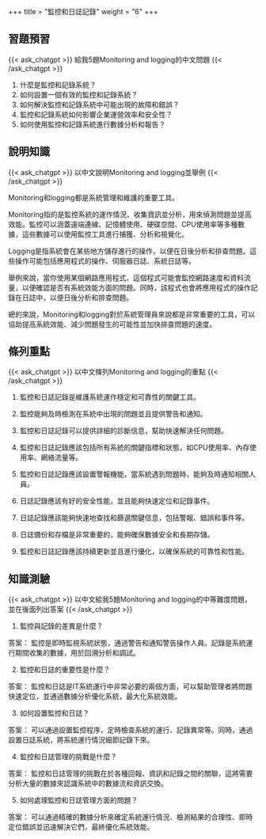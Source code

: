 +++
title = "監控和日誌記錄"
weight = "6"
+++
## 習題預習
{{< ask_chatgpt >}}
給我5題Monitoring and logging的中文問題
{{< /ask_chatgpt >}}

1. 什麼是監控和記錄系統？ 
2. 如何設置一個有效的監控和記錄系統？ 
3. 如何解決監控和記錄系統中可能出現的故障和錯誤？ 
4. 監控和記錄系統如何影響企業運營效率和安全性？ 
5. 如何使用監控和記錄系統進行數據分析和報告？   

## 說明知識
{{< ask_chatgpt >}}
以中文說明Monitoring and logging並舉例
{{< /ask_chatgpt >}}

Monitoring和logging都是系統管理和維護的重要工具。 

Monitoring指的是監控系統的運作情況、收集資訊並分析，用來偵測問題並提高效能。監控可以涵蓋遠端連線、記憶體使用、硬碟空間、CPU使用率等多種數據，這些數據可以使用監控工具進行捕獲、分析和視覺化。

Logging是指系統會在某些地方儲存進行的操作，以便在日後分析和排查問題。這些操作可能包括應用程式的操作、伺服器日誌、系統日誌等。

舉例來說，當你使用某個網路應用程式，這個程式可能會監控網路速度和資料流量，以便確認是否有系統效能方面的問題。同時，該程式也會將應用程式的操作記錄在日誌中，以便日後分析和排查問題。

總的來說，Monitoring和logging對於系統管理員來說都是非常重要的工具，可以協助提高系統效能、減少問題發生的可能性並加快排查問題的速度。   

## 條列重點
{{< ask_chatgpt >}}
以中文條列Monitoring and logging的重點
{{< /ask_chatgpt >}}

1. 監控和日誌記錄是維護系統運作穩定和可靠性的關鍵工具。

2. 監控能夠及時檢測在系統中出現的問題並且提供警告和通知。

3. 監控和日誌記錄可以提供詳細的診斷信息，幫助快速解決任何問題。

4. 監控和日誌記錄應該包括所有系統的關鍵指標和狀態，如CPU使用率、內存使用率、網絡流量等。

5. 監控和日誌記錄應該設置警報機能，當系統遇到問題時，能夠及時通知相關人員。

6. 日誌記錄應該有好的安全性能，並且能夠快速定位和記錄事件。

7. 日誌記錄應該能夠快速地查找和篩選關鍵信息，包括警報、錯誤和事件等。

8. 日誌備份和存檔是非常重要的，能夠確保數據安全和長期存儲。

9. 監控和日誌記錄應該持續更新並且進行優化，以確保系統的可靠性和性能。   

## 知識測驗
{{< ask_chatgpt >}}
以中文給我5題Monitoring and logging的中等難度問題，並在後面列出答案
{{< /ask_chatgpt >}}

1. 監控與記錄的差異是什麼？

答案： 監控是即時監視系統狀態，通過警告和通知警告操作人員。記錄是系統運行期間收集的數據，用於回溯分析和調試。

2. 監控和日誌的重要性是什麼？

答案： 監控和日誌是IT系統運行中非常必要的兩個方面，可以幫助管理者將問題快速定位，並通過數據分析優化系統，最大化系統效能。

3. 如何設置監控和日誌？

答案： 可以通過設置監控程序，定時檢查系統的運行、記錄異常等。同時，通過設置日誌系統，將系統運行情況細節記錄下來。

4. 監控和日誌管理的挑戰是什麼？

答案： 監控和日誌管理的挑戰在於各種回報、資訊和記錄之間的關聯，這將需要分析大量的數據來認識系統中的數據流和資訊交換。

5. 如何處理監控和日誌管理方面的問題？

答案： 可以通過精確的數據分析來確定系統運行情況、檢測結果的合理性、即時定位錯誤並迅速解決它們，最終優化系統效能。   

